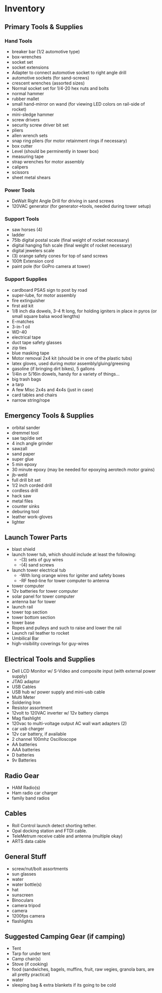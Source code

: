 # Inventory

## Primary Tools & Supplies

### Hand Tools
  - breaker bar (1/2 automotive type)
  - box-wrenches
  - socket set
  - socket extensions
  - Adapter to connect automotive socket to right angle drill
  - automotive sockets (for sand-screws)
  - crescent wrenches (assorted sizes)
  - Normal socket set for 1/4-20 hex nuts and bolts
  - normal hammer
  - rubber mallet
  - small hand-mirror on wand (for viewing LED colors on rail-side of rocket)
  - mini-sledge hammer
  - screw drivers
  - security screw driver bit set
  - pliers
  - allen wrench sets
  - snap ring pliers (for motor retainment rings if necessary)
  - box cutter  
  - Level (should be perminently in tower box)
  - measuring tape
  - strap wrenches for motor assembly
  - calipers
  - scissors
  - sheet metal shears

### Power Tools
  - DeWalt Right Angle Drill for driving in sand screws
  - 120VAC generator (for generator->tools, needed during tower setup)

### Support Tools 
  - saw horses (4)
  - ladder
  - 75lb digital postal scale (final weight of rocket necessary)
  - digital hanging fish scale (final weight of rocket necessary)
  - digital jewelers scale
  - (3) orange safety cones for top of sand screws
  - 100ft Extension cord
  - paint pole (for GoPro camera at tower)
  
### Support Supplies
  - cardboard PSAS sign to post by road
  - super-lube, for motor assembly
  - fire extinguisher
  - first aid kit
  - 1/8 inch dia dowels, 3-4 ft long, for holding igniters in place in pyros (or small square balsa wood lengths)
  - E-matches 
  - 3-in-1 oil
  - WD-40
  - electrical tape
  - duct tape
   safety glasses
  - zip ties
  - blue masking tape
  - Motor removal 2x4 kit (should be in one of the plastic tubs)
  - latex gloves, used during motor assembly/gluing/greesing
  - gasoline (if bringing dirt bikes), 5 gallons
  - 1/4in or 5/16in dowels, handy for a variety of things...
  - big trash bags
  - a tarp
  - A few Misc 2x4s and 4x4s (just in case)
  - card tables and chairs
  - narrow string/rope

## Emergency Tools & Supplies
  - orbital sander
  - dremmel tool
  - sae tap/die set
  - 4 inch angle grinder
  - sawzall
  - sand paper
  - super glue
  - 5 min epoxy
  - 30 minute epoxy (may be needed for epoxying aerotech motor grains)
  - jb-weld
  - full drill bit set
  - 1/2 inch corded drill
  - cordless drill
  - hack saw
  - metal files
  - counter sinks
  - deburing tool
  - leather work-gloves
  - lighter

## Launch Tower Parts
  - blast shield
  - launch tower tub, which should include at least the following:
    - -(3) sets of guy wires
    - -(4) sand screws
  - launch tower electrical tub
    - -With long orange wires for igniter and safety boxes
    - -RF feed-line for tower computer to antenna
  - tower computer
  - 12v batteries for tower computer
  - solar panel for tower computer
  - antenna bar for tower
  - launch rail
  - tower top section
  - tower bottom section
  - tower base
  - Ropes and pulleys and such to raise and lower the rail
  - Launch rail teather to rocket
  - Umbilical Bar
  - high-visibility coverings for guy-wires


## Electrical Tools and Supplies
  - Dell LCD Monitor w/ S-Video and composite input (with external power supply)
  - JTAG adaptor
  - USB Cables
  - USB hub w/ power supply and mini-usb cable
  - Multi Meter
  - Soldering Iron
  - Resistor assortment
  - 12volt to 120VAC inverter w/ 12v battery clamps
  - Mag flashlight
  - 120vac to multi-voltage output AC wall wart adapters (2)
  - car usb charger
  - 12v car battery, if available
  - 2 channel 100mhz Oscilloscope
  - AA batteries
  - AAA batteries
  - D batteries
  - 9v Batteries

## Radio Gear
  - HAM Radio(s)
  - Ham radio car charger
  - family band radios

## Cables
  - Roll Control launch detect shorting tether.
  - Opal docking station and FTDI cable.
  - TeleMetrum receive cable and antenna (multiple okay)
  - ARTS data cable

## General Stuff
  - screw/nut/bolt assortments
  - sun glasses
  - water
  - water bottle(s)
  - hat
  - sunscreen
  - Binoculars
  - camera tripod
  - camera
  - 1200fps camera
  - flashlights


## Suggested Camping Gear (if camping)
  - Tent
  - Tarp for under tent
  - Camp chair(s)
  - Stove (if cooking)
  - food (sandwiches, bagels, muffins, fruit, raw vegies, granola bars, are all pretty practical)
  - water
  - sleeping bag & extra blankets if its going to be cold
